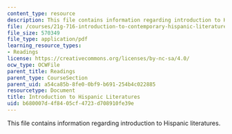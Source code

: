 ```yaml
---
content_type: resource
description: This file contains information regarding introduction to Hispanic literatures.
file: /courses/21g-716-introduction-to-contemporary-hispanic-literature-fall-2007/b680007d4f8405cf4723d708910fe39e_MIT21G_716F07_PrgntsRamis.pdf
file_size: 570349
file_type: application/pdf
learning_resource_types:
- Readings
license: https://creativecommons.org/licenses/by-nc-sa/4.0/
ocw_type: OCWFile
parent_title: Readings
parent_type: CourseSection
parent_uid: a54ca85b-8fe0-0bf9-b691-254b4c022885
resourcetype: Document
title: Introduction to Hispanic Literatures
uid: b680007d-4f84-05cf-4723-d708910fe39e
---
```

This file contains information regarding introduction to Hispanic literatures.